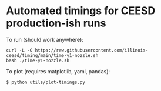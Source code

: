 # Automated timings for CEESD production-ish runs

To run (should work anywhere):
```
curl -L -O https://raw.githubusercontent.com/illinois-ceesd/timing/main/time-y1-nozzle.sh
bash ./time-y1-nozzle.sh
```

To plot (requires matplotlib, yaml, pandas):
```bash
$ python utils/plot-timings.py
```

